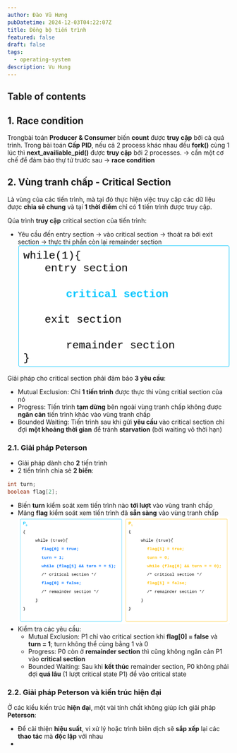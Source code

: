 ```yaml
---
author: Đào Vũ Hưng
pubDatetime: 2024-12-03T04:22:07Z
title: Đồng bộ tiến trình
featured: false
draft: false
tags:
  - operating-system
description: Vu Hung
---
```

## Table of contents
## 1. Race condition
Trongbài toán **Producer & Consumer** biến **count** được **truy cập** bởi cả quá trình. Trong bài toán **Cấp PID**, nếu cả 2 process khác nhau đều **fork()** cùng 1 lúc thì **next_availiable_pid()** được **truy cập** bởi 2 processes.
-> cần một cơ chế để đảm bảo thự tứ trước sau -> **race condition**

## 2. Vùng tranh chấp - Critical Section
Là vùng của các tiến trình, mà tại đó thực hiện việc truy cập các dữ liệu được **chia sẻ chung** và tại **1 thời điểm** chỉ có **1** tiến trình được truy cập.

Qúa trình **truy cập** critical section của tiến trình: 
- Yêu cầu đến entry section -> vào critical section -> thoát ra bởi exit section -> thực thi phần còn lại remainder section
![image](../../assets/images/2024-12-03_14-17-15.png)

Giải pháp cho critical section phải đảm bảo **3 yêu cầu**:
- Mutual Exclusion: Chỉ **1 tiến trình** được thực thi vùng critial section của nó
- Progress: Tiến trình **tạm dừng** bên ngoài vùng tranh chấp không được **ngăn cản** tiến trình khác vào vùng tranh chấp
- Bounded Waiting: Tiến trình sau khi gửi **yêu cầu** vào critical section chỉ đợi **một khoảng thời gian** để tránh **starvation** (bởi waiting vô thời hạn)
### 2.1. Giải pháp Peterson
- Giải pháp dành cho **2** tiến trình
- 2 tiến trình chia sẻ **2 biến**:
```java
int turn;
boolean flag[2];
```
- Biến **turn** kiểm soát xem tiến trình nào **tới lượt** vào vùng tranh chấp 
- Mảng **flag** kiểm soát xem tiến trình đã **sẵn sàng** vào vùng tranh chấp
![image](../../assets/images/2024-12-03_22-28-54.png)
- Kiểm tra các yêu cầu:
	- Mutual Exclusion: P1 chỉ vào critical section khi **flag[0] = false** và **turn = 1**; turn không thể cùng bằng 1 và 0
	- Progress: P0 còn ở **remainder section** thì cũng không ngăn cản P1 vào **critical section**
	- Bounded Waiting: Sau khi **kết thúc** remainder section, P0 không phải đợi **quá lâu** (1 lượt critical state P1) để vào critical state
### 2.2. Giải pháp Peterson và kiến trúc hiện đại
Ở các kiểu kiến trúc **hiện đại**, một vài tính chất không giúp ích giải pháp **Peterson**: 
- Để cải thiện **hiệu suất**, vi xử lý hoặc trình biên dịch sẽ **sắp xếp** lại các **thao tác** mà **độc lập** với nhau
- 